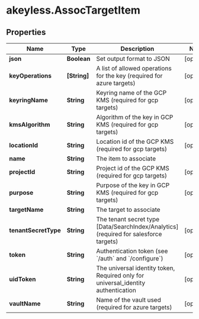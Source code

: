 # akeyless.AssocTargetItem

## Properties

Name | Type | Description | Notes
------------ | ------------- | ------------- | -------------
**json** | **Boolean** | Set output format to JSON | [optional] 
**keyOperations** | **[String]** | A list of allowed operations for the key (required for azure targets) | [optional] 
**keyringName** | **String** | Keyring name of the GCP KMS (required for gcp targets) | [optional] 
**kmsAlgorithm** | **String** | Algorithm of the key in GCP KMS (required for gcp targets) | [optional] 
**locationId** | **String** | Location id of the GCP KMS (required for gcp targets) | [optional] 
**name** | **String** | The item to associate | 
**projectId** | **String** | Project id of the GCP KMS (required for gcp targets) | [optional] 
**purpose** | **String** | Purpose of the key in GCP KMS (required for gcp targets) | [optional] 
**targetName** | **String** | The target to associate | 
**tenantSecretType** | **String** | The tenant secret type [Data/SearchIndex/Analytics] (required for salesforce targets) | [optional] 
**token** | **String** | Authentication token (see &#x60;/auth&#x60; and &#x60;/configure&#x60;) | [optional] 
**uidToken** | **String** | The universal identity token, Required only for universal_identity authentication | [optional] 
**vaultName** | **String** | Name of the vault used (required for azure targets) | [optional] 


